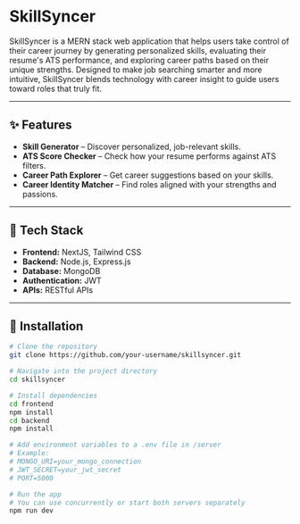 # SkillSyncer

SkillSyncer is a MERN stack web application that helps users take control of their career journey by generating personalized skills, evaluating their resume's ATS performance, and exploring career paths based on their unique strengths. Designed to make job searching smarter and more intuitive, SkillSyncer blends technology with career insight to guide users toward roles that truly fit.

---

## ✨ Features

- **Skill Generator** – Discover personalized, job-relevant skills.
- **ATS Score Checker** – Check how your resume performs against ATS filters.
- **Career Path Explorer** – Get career suggestions based on your skills.
- **Career Identity Matcher** – Find roles aligned with your strengths and passions.

---

## 🔧 Tech Stack

- **Frontend:** NextJS, Tailwind CSS  
- **Backend:** Node.js, Express.js  
- **Database:** MongoDB  
- **Authentication:** JWT  
- **APIs:** RESTful APIs

---

## 🚀 Installation

```bash
# Clone the repository
git clone https://github.com/your-username/skillsyncer.git

# Navigate into the project directory
cd skillsyncer

# Install dependencies
cd frontend
npm install
cd backend
npm install

# Add environment variables to a .env file in /server
# Example:
# MONGO_URI=your_mongo_connection
# JWT_SECRET=your_jwt_secret
# PORT=5000

# Run the app
# You can use concurrently or start both servers separately
npm run dev
